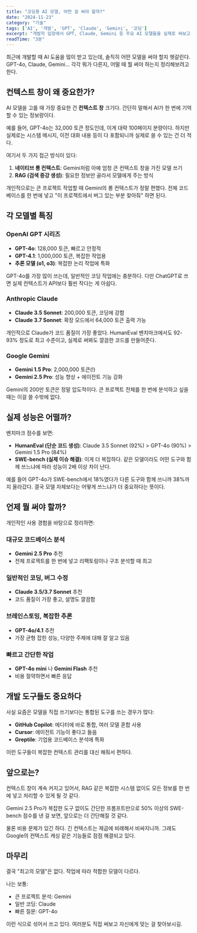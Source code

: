 ```yaml
---
title: "코딩용 AI 모델, 어떤 걸 써야 할까?"
date: "2024-11-23"
category: "기술"
tags: ['AI', '개발', 'GPT', 'Claude', 'Gemini', '코딩']
excerpt: "개발자 입장에서 GPT, Claude, Gemini 등 주요 AI 모델들을 실제로 써보고 비교해본 후기"
readTime: "3분"
---
```


최근에 개발할 때 AI 도움을 많이 받고 있는데, 솔직히 어떤 모델을 써야 할지 헷갈린다. GPT-4o, Claude, Gemini... 각각 뭐가 다른지, 어떨 때 뭘 써야 하는지 정리해보려고 한다.

## 컨텍스트 창이 왜 중요한가?

AI 모델을 고를 때 가장 중요한 건 **컨텍스트 창** 크기다. 간단히 말해서 AI가 한 번에 기억할 수 있는 정보량이다. 

예를 들어, GPT-4o는 32,000 토큰 정도인데, 이게 대략 100페이지 분량이다. 하지만 실제로는 시스템 메시지, 이전 대화 내용 등이 다 포함되니까 실제로 쓸 수 있는 건 더 적다.

여기서 두 가지 접근 방식이 있다:

1. **네이티브 롱 컨텍스트**: Gemini처럼 아예 엄청 큰 컨텍스트 창을 가진 모델 쓰기
2. **RAG (검색 증강 생성)**: 필요한 정보만 골라서 모델에게 주는 방식

개인적으로는 큰 프로젝트 작업할 때 Gemini의 롱 컨텍스트가 정말 편했다. 전체 코드베이스를 한 번에 넣고 "이 프로젝트에서 버그 있는 부분 찾아줘" 하면 된다.

## 각 모델별 특징

### OpenAI GPT 시리즈

- **GPT-4o**: 128,000 토큰, 빠르고 안정적
- **GPT-4.1**: 1,000,000 토큰, 복잡한 작업용
- **추론 모델 (o1, o3)**: 복잡한 논리 작업에 특화

GPT-4o를 가장 많이 쓰는데, 일반적인 코딩 작업에는 충분하다. 다만 ChatGPT로 쓰면 실제 컨텍스트가 API보다 훨씬 작다는 게 아쉽다.

### Anthropic Claude

- **Claude 3.5 Sonnet**: 200,000 토큰, 코딩에 강함
- **Claude 3.7 Sonnet**: 확장 모드에서 64,000 토큰 출력 가능

개인적으로 Claude가 코드 품질이 가장 좋았다. HumanEval 벤치마크에서도 92-93% 정도로 최고 수준이고, 실제로 써봐도 깔끔한 코드를 만들어준다.

### Google Gemini

- **Gemini 1.5 Pro**: 2,000,000 토큰(!)
- **Gemini 2.5 Pro**: 성능 향상 + 에이전트 기능 강화

Gemini의 200만 토큰은 정말 압도적이다. 큰 프로젝트 전체를 한 번에 분석하고 싶을 때는 이걸 쓸 수밖에 없다.

## 실제 성능은 어떨까?

벤치마크 점수를 보면:

- **HumanEval (단순 코드 생성)**: Claude 3.5 Sonnet (92%) > GPT-4o (90%) > Gemini 1.5 Pro (84%)
- **SWE-bench (실제 이슈 해결)**: 이게 더 복잡하다. 같은 모델이라도 어떤 도구와 함께 쓰느냐에 따라 성능이 2배 이상 차이 난다.

예를 들어 GPT-4o가 SWE-bench에서 18%였다가 다른 도구와 함께 쓰니까 38%까지 올라갔다. 결국 모델 자체보다는 어떻게 쓰느냐가 더 중요하다는 뜻이다.

## 언제 뭘 써야 할까?

개인적인 사용 경험을 바탕으로 정리하면:

### 대규모 코드베이스 분석
- **Gemini 2.5 Pro** 추천
- 전체 프로젝트를 한 번에 넣고 리팩토링이나 구조 분석할 때 최고

### 일반적인 코딩, 버그 수정
- **Claude 3.5/3.7 Sonnet** 추천  
- 코드 품질이 가장 좋고, 설명도 깔끔함

### 브레인스토밍, 복잡한 추론
- **GPT-4o/4.1** 추천
- 가장 균형 잡힌 성능, 다양한 주제에 대해 잘 알고 있음

### 빠르고 간단한 작업
- **GPT-4o mini** 나 **Gemini Flash** 추천
- 비용 절약하면서 빠른 응답

## 개발 도구들도 중요하다

사실 요즘은 모델을 직접 쓰기보다는 통합된 도구를 쓰는 경우가 많다:

- **GitHub Copilot**: 에디터에 바로 통합, 여러 모델 혼합 사용
- **Cursor**: 에이전트 기능이 좋다고 들음  
- **Greptile**: 기업용 코드베이스 분석에 특화

이런 도구들이 복잡한 컨텍스트 관리를 대신 해줘서 편하다.

## 앞으로는?

컨텍스트 창이 계속 커지고 있어서, RAG 같은 복잡한 시스템 없이도 모든 정보를 한 번에 넣고 처리할 수 있게 될 것 같다. 

Gemini 2.5 Pro가 복잡한 도구 없이도 간단한 프롬프트만으로 50% 이상의 SWE-bench 점수를 낸 걸 보면, 앞으로는 더 간단해질 것 같다.

물론 비용 문제가 있긴 하다. 긴 컨텍스트는 제곱에 비례해서 비싸지니까. 그래도 Google의 컨텍스트 캐싱 같은 기능들로 점점 해결되고 있다.

## 마무리

결국 "최고의 모델"은 없다. 작업에 따라 적합한 모델이 다르다. 

나는 보통:
- 큰 프로젝트 분석: Gemini
- 일반 코딩: Claude  
- 빠른 질문: GPT-4o

이런 식으로 섞어서 쓰고 있다. 여러분도 직접 써보고 자신에게 맞는 걸 찾아보시길.
